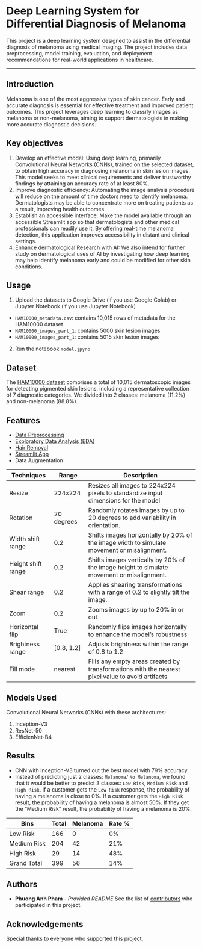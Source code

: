 # **Deep Learning System for Differential Diagnosis of Melanoma**
This project is a deep learning system designed to assist in the differential diagnosis of melanoma using medical imaging. The project includes data preprocessing, model training, evaluation, and deployment recommendations for real-world applications in healthcare.

---

## **Introduction**

Melanoma is one of the most aggressive types of skin cancer. Early and accurate diagnosis is essential for effective treatment and improved patient outcomes. This project leverages deep learning to classify images as melanoma or non-melanoma, aiming to support dermatologists in making more accurate diagnostic decisions.



## **Key objectives**

1.	Develop an effective model: Using deep learning, primarily Convolutional Neural Networks (CNNs), trained on the selected dataset, to obtain high accuracy in diagnosing melanoma in skin lesion images. This model seeks to meet clinical requirements and deliver trustworthy findings by attaining an accuracy rate of at least 80%.
2.	Improve diagnostic efficiency: Automating the image analysis procedure will reduce on the amount of time doctors need to identify melanoma. Dermatologists may be able to concentrate more on treating patients as a result, improving health outcomes.
3.	Establish an accessible interface: Make the model available through an accessible Streamlit app so that dermatologists and other medical professionals can readily use it. By offering real-time melanoma detection, this application improves accessibility in distant and clinical settings.
4.	Enhance dermatological Research with AI: We also intend for further study on dermatological uses of AI by investigating how deep learning may help identify melanoma early and could be modified for other skin conditions.



## **Usage**

1. Upload the datasets to Google Drive (if you use Google Colab) or Jupyter Notebook (if you use Jupyter Notebook)

  - `HAM10000_metadata.csv`: contains 10,015 rows of metadata for the HAM10000 dataset
  - `HAM10000_images_part_1`: contains 5000 skin lesion images
  - `HAM10000_images_part_1`: contains 5015 skin lesion images
2. Run the notebook `model.jpynb`



## **Dataset**

The [HAM10000 dataset](https://www.kaggle.com/datasets/kmader/skin-cancer-mnist-ham10000) comprises a total of 10,015 dermatoscopic images for detecting pigmented skin lesions, including a representative collection of 7 diagnostic categories. We divided into 2 classes: melanoma (11.2%) and non-melanoma (88.8%).



## **Features**

- [Data Preprocessing](Data%20Preprocessing%20and%20EDA.ipynb)
- [Exploratory Data Analysis (EDA)](Data%20Preprocessing%20and%20EDA.ipynb)
- [Hair Removal](Hair%20Removal.jpynb)
- [Streamlit App](https://dlsd-melanoma-detection.streamlit.app/)
- Data Augmentation

| Techniques         | Range             | Description                                                                 |
|--------------------|-------------------|-----------------------------------------------------------------------------|
| Resize             | 224x224           | Resizes all images to 224x224 pixels to standardize input dimensions for the model |
| Rotation           | 20 degrees        | Randomly rotates images by up to 20 degrees to add variability in orientation. |
| Width shift range  | 0.2               | Shifts images horizontally by 20% of the image width to simulate movement or misalignment. |
| Height shift range | 0.2               | Shifts images vertically by 20% of the image height to simulate movement or misalignment. |
| Shear range        | 0.2               | Applies shearing transformations with a range of 0.2 to slightly tilt the image. |
| Zoom               | 0.2               | Zooms images by up to 20% in or out                                        |
| Horizontal flip    | True              | Randomly flips images horizontally to enhance the model’s robustness        |
| Brightness range   | [0.8, 1.2]        | Adjusts brightness within the range of 0.8 to 1.2                           |
| Fill mode          | nearest           | Fills any empty areas created by transformations with the nearest pixel value to avoid artifacts |



## **Models Used** 

Convolutional Neural Networks (CNNs) with these architectures:
1. Inception-V3
2. ResNet-50
3. EfficienNet-B4


## **Results**
- CNN with Inception-V3 turned out the best model with 79% accuracy
- Instead of predicting just 2 classes: `Melanoma`/ `No Melanoma`, we found that it would be better to predict 3 classes: `Low Risk`, `Medium Risk` and  `High Risk`. If a customer gets the  `Low Risk` response, the probability of having a melanoma is close to 0%. If a customer gets the `High Risk` result, the probability of having a melanoma is almost 50%. If they get the “Medium Risk” result, the probability of having a melanoma is 20%.


| Bins        | Total | Melanoma | Rate % |
|-------------|-------|----------|--------|
| Low Risk    | 166   | 0        | 0%     |
| Medium Risk | 204   | 42       | 21%    |
| High Risk   | 29    | 14       | 48%    |
| Grand Total | 399   | 56       | 14%    |


## Authors
- **Phuong Anh Pham** - *Provided README*
See the list of [contributors](CONTRIBUTORS.md) who participated in this project.

## **Acknowledgements**
Special thanks to everyone who supported this project. 


